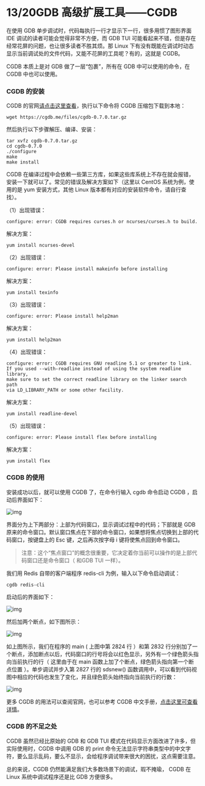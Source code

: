 # 13/20GDB 高级扩展工具——CGDB

在使用 GDB 单步调试时，代码每执行一行才显示下一行，很多用惯了图形界面 IDE 调试的读者可能会觉得非常不方便，而 GDB TUI 可能看起来不错，但是存在经常花屏的问题，也让很多读者不胜其烦。那 Linux 下有没有既能在调试时动态显示当前调试处的文件代码，又能不花屏的工具呢？有的，这就是 CGDB。

CGDB 本质上是对 GDB 做了一层“包裹”，所有在 GDB 中可以使用的命令，在 CGDB 中也可以使用。

### CGDB 的安装

CGDB 的官网[请点击这里查看](http://cgdb.github.io/)，执行以下命令将 CGDB 压缩包下载到本地：

```
wget https://cgdb.me/files/cgdb-0.7.0.tar.gz
```

然后执行以下步骤解压、编译、安装：

```
tar xvfz cgdb-0.7.0.tar.gz
cd cgdb-0.7.0
./configure 
make
make install
```

CGDB 在编译过程中会依赖一些第三方库，如果这些库系统上不存在就会报错，安装一下就可以了。常见的错误及解决方案如下（这里以 CentOS 系统为例，使用的是 yum 安装方式，其他 Linux 版本都有对应的安装软件命令，请自行查找）。

（1）出现错误：

```
configure: error: CGDB requires curses.h or ncurses/curses.h to build.
```

解决方案：

```
yum install ncurses-devel
```

（2）出现错误：

```
configure: error: Please install makeinfo before installing
```

解决方案：

```
yum install texinfo
```

（3）出现错误：

```
configure: error: Please install help2man
```

解决方案：

```
yum install help2man
```

（4）出现错误：

```
configure: error: CGDB requires GNU readline 5.1 or greater to link.
If you used --with-readline instead of using the system readline library,
make sure to set the correct readline library on the linker search path
via LD_LIBRARY_PATH or some other facility.
```

解决方案：

```
yum install readline-devel
```

（5）出现错误：

```
configure: error: Please install flex before installing
```

解决方案：

```
yum install flex
```

### CGDB 的使用

安装成功以后，就可以使用 CGDB 了，在命令行输入 cgdb 命令启动 CGDB ，启动后界面如下：

![img](https://images.gitbook.cn/7f8a9ec0-f1f6-11e8-b37f-7bcfd20d5d3a)

界面分为上下两部分：上部为代码窗口，显示调试过程中的代码；下部就是 GDB 原来的命令窗口。默认窗口焦点在下部的命令窗口，如果想将焦点切换到上部的代码窗口，按键盘上的 Esc 键，之后再次按字母 i 键将使焦点回到命令窗口。

> 注意：这个“焦点窗口”的概念很重要，它决定着你当前可以操作的是上部代码窗口还是命令窗口（ 和GDB TUI 一样）。

我们用 Redis 自带的客户端程序 redis-cli 为例，输入以下命令启动调试：

```
cgdb redis-cli
```

启动后的界面如下：

![img](https://images.gitbook.cn/9bfbcf20-f1f6-11e8-9fa2-2b61cbf641db)

然后加两个断点，如下图所示：

![img](https://images.gitbook.cn/b9032500-f1f6-11e8-b2e9-350578bd3de4)

如上图所示，我们在程序的 main ( 上图中第 2824 行 ）和第 2832 行分别加了一个断点，添加断点以后，代码窗口的行号将会以红色显示，另外有一个绿色箭头指向当前执行的行（ 这里由于在 main 函数上加了个断点，绿色箭头指向第一个断点位置 ）。单步调试并步入第 2827 行的 sdsnew() 函数调用中，可以看到代码视图中相应的代码也发生了变化，并且绿色箭头始终指向当前执行的行数：

![img](https://images.gitbook.cn/cb32e800-f1f6-11e8-b2e9-350578bd3de4)

更多 CGDB 的用法可以查阅官网，也可以参考 CGDB 中文手册，[点击这里可查看详情](https://github.com/leeyiw/cgdb-manual-in-chinese/blob/master/SUMMARY.md)。

### CGDB 的不足之处

CGDB 虽然已经比原始的 GDB 和 GDB TUI 模式在代码显示方面改进了许多，但实际使用时，CGDB 中调用 GDB 的 print 命令无法显示字符串类型中的中文字符，要么显示乱码，要么不显示，会给程序调试带来很大的困扰，这点需要注意。

总的来说，CGDB 仍然能满足我们大多数场景下的调试，瑕不掩瑜， CGDB 在 Linux 系统中调试程序还是比 GDB 方便很多。